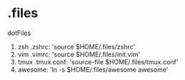 # .files
dotFiles
1. zsh .zshrc: 'source $HOME/.files/zshrc'
2. vim .vimrc: 'source $HOME/.files/init.vim'
3. tmux .tmux.conf: 'source-file $HOME/.files/tmux.conf'
4. awesome: 'ln -s $HOME/.files/awesome awesome'
